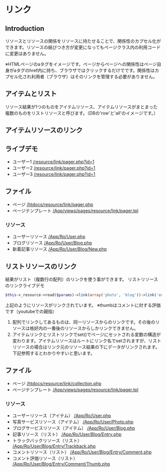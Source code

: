 # リンク

## Introduction

リソースとリソースの関係をリソースに持たせることで、関係性のカプセル化ができます。リソースの結びつき方が変更になってもページクラス内の利用コードに変更はありません。

※HTMLページのaタグをイメージです。ページからページへの関係性はページ自身がaタグのhref内に持ち、ブラウザではクリックするだけでです。関係性はカプセル化され利用者（ブラウザ）はそのリンクを管理する必要がありません。

## アイテムとリスト
リソース結果が1つのものをアイテムリソース、アイテムリソースがまとまった複数のものをリストリソースと呼びます。（DBの'row'と'all'のイメージです。）

## アイテムリソースのリンク

## ライブデモ

 * ユーザー1 [/resource/link/pager.php?id=1](http://127.0.0.1:8080/resource/link/pager.php?id=1)
 * ユーザー2 [/resource/link/pager.php?id=1](http://127.0.0.1:8080/resource/link/pager.php?id=2)
 * ユーザー3 [/resource/link/pager.php?id=1](http://127.0.0.1:8080/resource/link/pager.php?id=3)

## ファイル

 * ページ [/htdocs/resource/link/pager.php](/htdocs/resource/link/pager.php)
 * ページテンプレート [/App/views/pages/resource/link/pager.tpl](/App/views/pages/resource/link/pager.tpl)

### リソース
 * ユーザーリソース [/App/Ro/User.php](/App/Ro/User.php)
 * ブログリソース [/App/Ro/User/Blog.php](/App/Ro/User/Blog.php)
 * 新着記事リソース [/App/Ro/User/Blog/New.php](/App/Ro/User/Blog/New.php)

## リストリソースのリンク

結果がリスト（複数行の配列）のリンクを使う事ができます。 リストリソースのリンクライブデモ

```php
$this->_resource->read($params)->link(array('photo', 'blog'))->link('entry')->link(array('trackback', 'comment'))->link('thumb')->p()->set();
```

上記のようにリソースがリンクされています。
※thumbはコメントに対する評価です（youtubeでの親指） 

 1. 配列でリンクしてあるものは、同一リソースからのリンクです。その後のリソースは格好内の一番後のリソースからしかリンクできません。
 1. アイテムリンクとリストリンクでset()でページにセットされる変数の構造が変わります。アイテムリソースはルートにリンク名でsetされますが、リストリソースの場合はリンク元のリソース結果の下にデータがリンクされます。下記参照するとわかりやすいと思います。

## ファイル

 * ページ [/htdocs/resource/link/collection.php](/htdocs/resource/link/collection.php)
 * ページテンプレート [/App/views/pages/resource/link/pager.tpl](/App/views/pages/resource/link/pager.tpl)

### リソース

 * ユーザーリソース（アイテム） [/App/Ro/User.php](/App/Ro/User.php)
 * 写真サービスリソース（アイテム） [/App/Ro/User/Photo.php](/App/Ro/User/Photo.php)
 * ブログサービスリソース（アイテム） [/App/Ro/User/Blog.php](/App/Ro/User/Blog.php)
 * 記事リソース（リスト） [/App/Ro/User/Blog/Entry.php](/App/Ro/User/Blog/Entry.php)
 * トラックバックリソース（リスト） [/App/Ro/User/Blog/Entry/Trackback.php](/App/Ro/User/Blog/Entry/Trackback.php)
 * コメントリソース（リスト） [/App/Ro/User/Blog/Entry/Comment.php](/App/Ro/User/Blog/Entry/Comment.php)
 * コメント評価リソース（リスト） [/App/Ro/User/Blog/Entry/Comment/Thumb.php](/App/Ro/User/Blog/Entry/Comment/Thumb.php)
